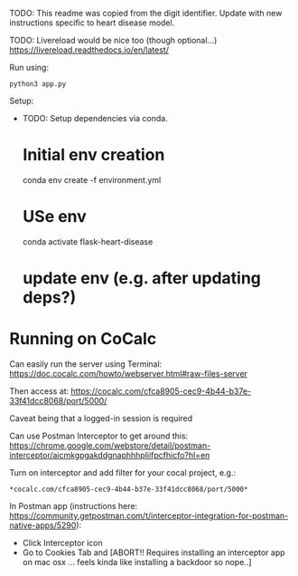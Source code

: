 TODO: This readme was copied from the digit identifier. Update with new instructions specific to heart disease model.

TODO: Livereload would be nice too (though optional...)
    https://livereload.readthedocs.io/en/latest/

Run using:

    python3 app.py

Setup:

* TODO: Setup dependencies via conda.

    # Initial env creation
    conda env create -f environment.yml
    # USe env
    conda activate flask-heart-disease
    # update env (e.g. after updating deps?)




# Running on CoCalc

Can easily run the server using Terminal:
https://doc.cocalc.com/howto/webserver.html#raw-files-server

Then access at:
https://cocalc.com/cfca8905-cec9-4b44-b37e-33f41dcc8068/port/5000/

Caveat being that a logged-in session is required

Can use Postman Interceptor to get around this:
https://chrome.google.com/webstore/detail/postman-interceptor/aicmkgpgakddgnaphhhpliifpcfhicfo?hl=en

Turn on interceptor and add filter for your cocal project, e.g.:

    *cocalc.com/cfca8905-cec9-4b44-b37e-33f41dcc8068/port/5000*

In Postman app (instructions here: https://community.getpostman.com/t/interceptor-integration-for-postman-native-apps/5290):
* Click Interceptor icon
* Go to Cookies Tab and
[ABORT!! Requires installing an interceptor app on mac osx ... feels kinda like installing a backdoor so nope..]
